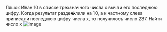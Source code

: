 Ляшок Иван 10 в списке трехзначного числа x вычли его последнюю цифру. Когда результат разде�лили на 10, а к частному слева приписали последнюю цифру числа x, то получилось число 237. Найти число x
![image](https://user-images.githubusercontent.com/97744261/204330514-1408cb6e-c7bd-4da6-8306-1d44fabda0d7.png)

